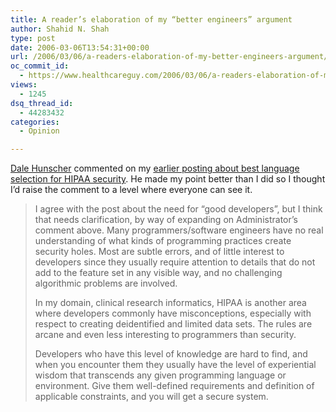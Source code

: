 ```yaml
---
title: A reader’s elaboration of my “better engineers” argument
author: Shahid N. Shah
type: post
date: 2006-03-06T13:54:31+00:00
url: /2006/03/06/a-readers-elaboration-of-my-better-engineers-argument/
oc_commit_id:
  - https://www.healthcareguy.com/2006/03/06/a-readers-elaboration-of-my-better-engineers-argument/1478769013
views:
  - 1245
dsq_thread_id:
  - 44283432
categories:
  - Opinion

---
```

[Dale Hunscher][1] commented on my [earlier posting about best language selection for HIPAA security][2]. He made my point better than I did so I thought I&#8217;d raise the comment to a level where everyone can see it.

> I agree with the post about the need for &#8220;good developers&#8221;, but I think that needs clarification, by way of expanding on Administrator&#8217;s comment above. Many programmers/software engineers have no real understanding of what kinds of programming practices create security holes. Most are subtle errors, and of little interest to developers since they usually require attention to details that do not add to the feature set in any visible way, and no challenging algorithmic problems are involved.
> 
> In my domain, clinical research informatics, HIPAA is another area where developers commonly have misconceptions, especially with respect to creating deidentified and limited data sets. The rules are arcane and even less interesting to programmers than security.
> 
> Developers who have this level of knowledge are hard to find, and when you encounter them they usually have the level of experiential wisdom that transcends any given programming language or environment. Give them well-defined requirements and definition of applicable constraints, and you will get a secure system.

 [1]: http://hunscher.typepad.com
 [2]: https://www.healthcareguy.com/index.php/archives/208#comments